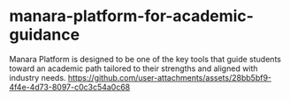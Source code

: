 # manara-platform-for-academic-guidance
Manara Platform is designed to be one of the key tools that guide students toward an academic path tailored to their strengths and aligned with industry needs.
https://github.com/user-attachments/assets/28bb5bf9-4f4e-4d73-8097-c0c3c54a0c68


